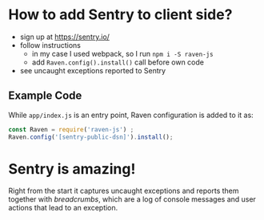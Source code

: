 # How to add Sentry to client side?

- sign up at https://sentry.io/
- follow instructions
  - in my case I used webpack, so I run `npm i -S raven-js`
  - add `Raven.config().install()` call before own code
- see uncaught exceptions reported to Sentry

## Example Code

While `app/index.js` is an entry point, Raven configuration is added to it as:

```js
const Raven = require('raven-js') ;
Raven.config('[sentry-public-dsn]').install();
```

# Sentry is amazing!

Right from the start it captures uncaught exceptions and reports them together
with _breadcrumbs_, which are a log of console messages and user actions that
lead to an exception.

